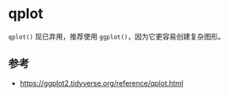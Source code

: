 # qplot

`qplot()` 现已弃用，推荐使用 `ggplot()`，因为它更容易创建复杂图形。

## 参考

- https://ggplot2.tidyverse.org/reference/qplot.html